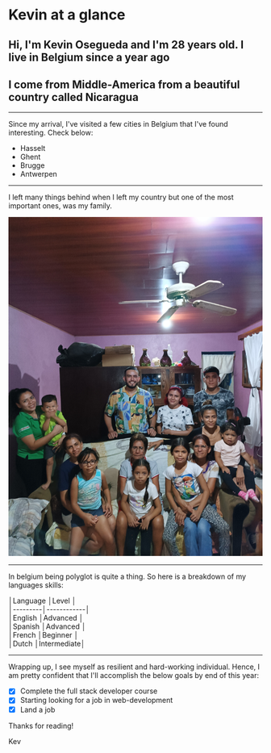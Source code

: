# Kevin at a glance

## Hi, I'm Kevin Osegueda and I'm 28 years old. I live in Belgium since a year ago

## I come from Middle-America from a beautiful country called Nicaragua

---

Since my arrival, I've visited a few cities in Belgium that I've found
interesting. Check below:

- Hasselt
- Ghent
- Brugge
- Antwerpen

---

I left many things behind when I left my country but one of the most important
ones, was my family.

![family](./img/family.jpg)

---

In belgium being polyglot is quite a thing. So here is a breakdown of my
languages skills:

│Language │Level       │  
│---------│------------│  
│English  │Advanced    │  
│Spanish  │Advanced    │  
│French   │Beginner    │  
│Dutch    │Intermediate│

---

Wrapping up, I see myself as resilient and hard-working individual. Hence, I am
pretty confident that I'll accomplish the below goals by end of this year:

- [x] Complete the full stack developer course
- [x] Starting looking for a job in web-development
- [x] Land a job

Thanks for reading!

Kev
